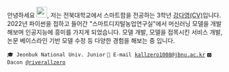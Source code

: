 안녕하세요 <img src="https://media.giphy.com/media/hvRJCLFzcasrR4ia7z/giphy.gif" width="25">, 저는 전북대학교에서 스마트팜을 전공하는 3학년 <a href="https://riverallzero.github.io/" target="_blank">강다영(CV)</a>입니다. 2022년 파이썬을 접하고 들어간 "스마트디지털농업연구실"에서 머신러닝 모델을 개발해보며 인공지능에 흥미를 가지게 되었습니다. 모델 개발, 모델을 접목시킨 서비스 개발, 논문 베이스라인 기반 모델 수정 등 다양한 경험을 해보는 중 입니다.


<code>🎓 Jeonbuk National Univ. Junior</code> <code>📮 E-mail [kallzero1008@jbnu.ac.kr](kallzero1008@jbnu.ac.kr)</code> <code>🅳 Dacon [@riverallzero](https://dacon.io/myprofile/452547/home)</code>
